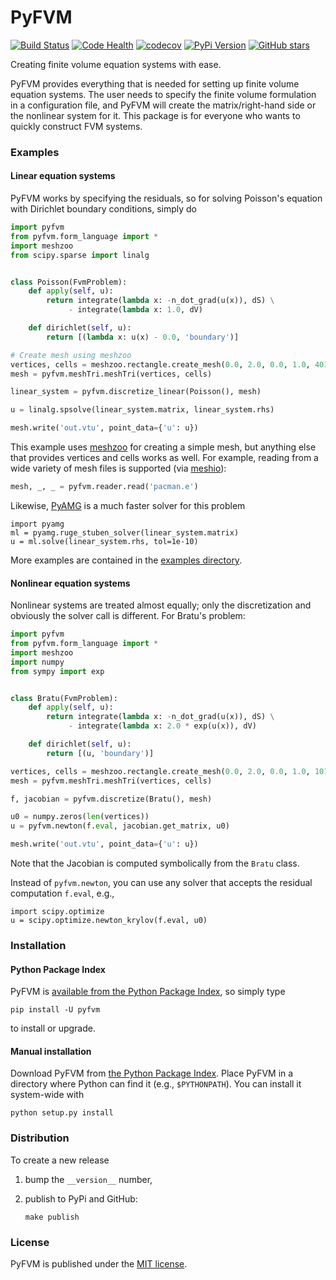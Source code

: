 # PyFVM

[![Build Status](https://travis-ci.org/nschloe/pyfvm.svg?branch=master)](https://travis-ci.org/nschloe/pyfvm)
[![Code Health](https://landscape.io/github/nschloe/pyfvm/master/landscape.png)](https://landscape.io/github/nschloe/pyfvm/master)
[![codecov](https://codecov.io/gh/nschloe/pyfvm/branch/master/graph/badge.svg)](https://codecov.io/gh/nschloe/pyfvm)
[![PyPi Version](https://img.shields.io/pypi/v/pyfvm.svg)](https://pypi.python.org/pypi/pyfvm)
[![GitHub stars](https://img.shields.io/github/stars/nschloe/pyfvm.svg?style=social&label=Star&maxAge=2592000)](https://github.com/nschloe/pyfvm)

Creating finite volume equation systems with ease.

PyFVM provides everything that is needed for setting up finite volume equation
systems. The user needs to specify the finite volume formulation in a
configuration file, and PyFVM will create the matrix/right-hand side or the
nonlinear system for it. This package is for everyone who wants to quickly
construct FVM systems.

### Examples

#### Linear equation systems

PyFVM works by specifying the residuals, so for solving Poisson's equation with
Dirichlet boundary conditions, simply do
```python
import pyfvm
from pyfvm.form_language import *
import meshzoo
from scipy.sparse import linalg


class Poisson(FvmProblem):
    def apply(self, u):
        return integrate(lambda x: -n_dot_grad(u(x)), dS) \
             - integrate(lambda x: 1.0, dV)

    def dirichlet(self, u):
        return [(lambda x: u(x) - 0.0, 'boundary')]

# Create mesh using meshzoo
vertices, cells = meshzoo.rectangle.create_mesh(0.0, 2.0, 0.0, 1.0, 401, 201)
mesh = pyfvm.meshTri.meshTri(vertices, cells)

linear_system = pyfvm.discretize_linear(Poisson(), mesh)

u = linalg.spsolve(linear_system.matrix, linear_system.rhs)

mesh.write('out.vtu', point_data={'u': u})
```
This example uses [meshzoo](https://pypi.python.org/pypi/meshzoo) for creating
a simple mesh, but anything else that provides vertices and cells works as
well. For example, reading from a wide variety of mesh files is supported
(via [meshio](https://pypi.python.org/pypi/meshio)):
```python
mesh, _, _ = pyfvm.reader.read('pacman.e')
```
Likewise, [PyAMG](https://github.com/pyamg/pyamg) is a much faster solver
for this problem
```
import pyamg
ml = pyamg.ruge_stuben_solver(linear_system.matrix)
u = ml.solve(linear_system.rhs, tol=1e-10)
```

More examples are contained in the [examples directory](examples/).

#### Nonlinear equation systems
Nonlinear systems are treated almost equally; only the discretization and
obviously the solver call is different. For Bratu's problem:
```python
import pyfvm
from pyfvm.form_language import *
import meshzoo
import numpy
from sympy import exp


class Bratu(FvmProblem):
    def apply(self, u):
        return integrate(lambda x: -n_dot_grad(u(x)), dS) \
             - integrate(lambda x: 2.0 * exp(u(x)), dV)

    def dirichlet(self, u):
        return [(u, 'boundary')]

vertices, cells = meshzoo.rectangle.create_mesh(0.0, 2.0, 0.0, 1.0, 101, 51)
mesh = pyfvm.meshTri.meshTri(vertices, cells)

f, jacobian = pyfvm.discretize(Bratu(), mesh)

u0 = numpy.zeros(len(vertices))
u = pyfvm.newton(f.eval, jacobian.get_matrix, u0)

mesh.write('out.vtu', point_data={'u': u})
```
Note that the Jacobian is computed symbolically from the `Bratu` class.

Instead of `pyfvm.newton`, you can use any solver that accepts the residual
computation `f.eval`, e.g.,
```
import scipy.optimize
u = scipy.optimize.newton_krylov(f.eval, u0)
```

### Installation

#### Python Package Index

PyFVM is [available from the Python Package
Index](https://pypi.python.org/pypi/pyfvm/), so simply type
```
pip install -U pyfvm
```
to install or upgrade.

#### Manual installation

Download PyFVM from
[the Python Package Index](https://pypi.python.org/pypi/pyfvm/).
Place PyFVM in a directory where Python can find it (e.g.,
`$PYTHONPATH`).  You can install it system-wide with
```
python setup.py install
```

### Distribution

To create a new release

1. bump the `__version__` number,

2. publish to PyPi and GitHub:
    ```
    make publish
    ```

### License

PyFVM is published under the [MIT license](https://en.wikipedia.org/wiki/MIT_License).
